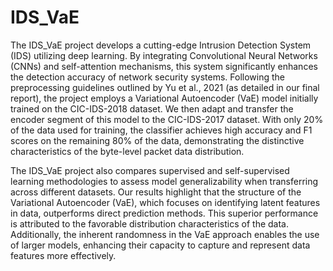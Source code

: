 IDS_VaE
===
The IDS_VaE project develops a cutting-edge Intrusion Detection System (IDS) utilizing deep learning. By integrating Convolutional Neural Networks (CNNs) and self-attention mechanisms, this system significantly enhances the detection accuracy of network security systems. Following the preprocessing guidelines outlined by Yu et al., 2021 (as detailed in our final report), the project employs a Variational Autoencoder (VaE) model initially trained on the CIC-IDS-2018 dataset. We then adapt and transfer the encoder segment of this model to the CIC-IDS-2017 dataset. With only 20% of the data used for training, the classifier achieves high accuracy and F1 scores on the remaining 80% of the data, demonstrating the distinctive characteristics of the byte-level packet data distribution.

The IDS_VaE project also compares supervised and self-supervised learning methodologies to assess model generalizability when transferring across different datasets. Our results highlight that the structure of the Variational Autoencoder (VaE), which focuses on identifying latent features in data, outperforms direct prediction methods. This superior performance is attributed to the favorable distribution characteristics of the data. Additionally, the inherent randomness in the VaE approach enables the use of larger models, enhancing their capacity to capture and represent data features more effectively.
